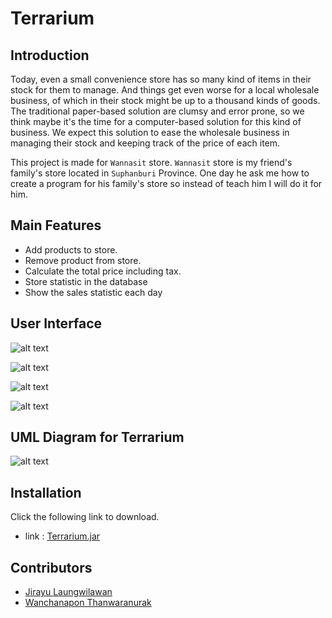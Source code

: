 # Terrarium

## Introduction

Today, even a small convenience store has so many kind of items in their stock for them to manage. And things get even worse for a local wholesale business, of which in their stock might be up to a thousand kinds of goods. The traditional paper-based solution are clumsy and error prone, so we think maybe it's the time for a computer-based solution for this kind of business. We expect this solution to ease the wholesale business in managing their stock and keeping track of the price of each item.

This project is made for `Wannasit` store. `Wannasit` store is my friend's family's store located in `Suphanburi` Province. One day he ask me how to create a program for his family's store so instead of teach him I will do it for him.

## Main Features

- Add products to store.
- Remove product from store.
- Calculate the total price including tax.
- Store statistic in the database
- Show the sales statistic each day

## User Interface

![alt text](http://158.108.44.66:5000/uploads/TerrariumMainPage.png)

![alt text](http://158.108.44.66:5000/uploads/TerrariumPayment.png)

![alt text](http://158.108.44.66:5000/uploads/TerrariumChange.png)

![alt text](http://158.108.44.66:5000/uploads/TerrariumStatistic.png)

## UML Diagram for Terrarium

![alt text](http://158.108.44.66:5000/uploads/UML%20Class%20Diagram.png)

## Installation

Click the following link to download.

- link : [Terrarium.jar](https://github.com/JirayuL/Terrarium/raw/master/Terrarium.jar)

## Contributors

- [Jirayu Laungwilawan](https://github.com/JirayuL)
- [Wanchanapon Thanwaranurak](https://github.com/PaiizZ)
